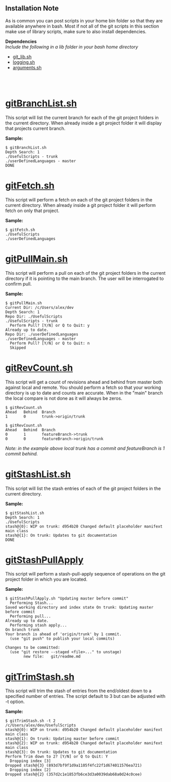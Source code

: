 ## Installation Note
As is common you can post scripts in your home bin folder so that they are available anywhere in bash. Most if not all of the git scripts in this section make use of library scripts, make sure to also install dependencies.

**Dependencies**  
  _Include the following in a lib folder in your bash home directory_  
  - [git_lib.sh](lib/git_lib.sh)
  - [logging.sh](../linux/lib/logging.sh)
  - [arguments.sh](../linux/lib/arguments.sh)

<br><br>

# [gitBranchList.sh](gitBranchList.sh)
This script will list the current branch for each of the git project folders in the current directory.  When already inside a git project folder it will display that projects current branch.

**Sample:**
```
$ gitBranchList.sh
Depth Search: 1
./UsefulScripts - trunk
./userDefinedLanguages - master
DONE
```

# [gitFetch.sh](gitFetch.sh)
This script will perform a fetch on each of the git project folders in the current directory. When already inside a git project folder it will perform fetch on only that project.

**Sample:**
```
$ gitFetch.sh
./UsefulScripts
./userDefinedLanguages
```

# [gitPullMain.sh](gitPullMain.sh)
This script will perform a pull on each of the git project folders in the current directory if it is pointing to the main branch.  The user will be interrogated to confirm pull.

**Sample:**
```
$ gitPullMain.sh
Current Dir: /c/Users/alex/dev
Depth Search: 1
Repo Dir: ./UsefulScripts
./UsefulScripts - trunk
  Perform Pull? [Y/N] or Q to Quit: y
Already up to date.
Repo Dir: ./userDefinedLanguages
./userDefinedLanguages - master
  Perform Pull? [Y/N] or Q to Quit: n
  Skipped
```

# [gitRevCount.sh](gitRevCount.sh)
This script will get a count of revisions ahead and behind from master both against local and remote. You should perform a fetch so that your working directory is up to date and counts are accurate. When in the "main" branch the local compare is not done as it will always be zeros.
```
$ gitRevCount.sh
Ahead   Behind  Branch
1       0       trunk->origin/trunk

$ gitRevCount.sh
Ahead   Behind  Branch
0       1       featureBranch->trunk
0       0       featureBranch->origin/trunk
```
_Note: in the example above local trunk has a commit and featureBranch is 1 commit behind._

# [gitStashList.sh](gitStashList.sh)
This script will list the stash entries of each of the git project folders in the current directory.

**Sample:**
```
$ gitStashList.sh
Depth Search: 1
./UsefulScripts
stash@{0}: WIP on trunk: d954b20 Changed default placeholder manifext main class
stash@{1}: On trunk: Updates to git documentation
DONE
```

# [gitStashPullApply](gitStashPullApply)
This script will perform a stash-pull-apply sequence of operations on the git project folder in which you are located. 

**Sample:**
```
$ gitStashPullApply.sh "Updating master before commit"
  Performing Stash...
Saved working directory and index state On trunk: Updating master before commit
  Performing pull...
Already up to date.
  Performing stash apply...
On branch trunk
Your branch is ahead of 'origin/trunk' by 1 commit.
  (use "git push" to publish your local commits)

Changes to be committed:
  (use "git restore --staged <file>..." to unstage)
        new file:   git/readme.md
```

# [gitTrimStash.sh](gitTrimStash.sh)
This script will trim the stash of entries from the end/oldest down to a specified number of entries.  The script default to 3 but can be adjusted with -t option.

**Sample:**
```
$ gitTrimStash.sh -t 2
/c/Users/alex/dev/UsefulScripts
stash@{0}: WIP on trunk: d954b20 Changed default placeholder manifext main class
stash@{1}: On trunk: Updating master before commit
stash@{2}: WIP on trunk: d954b20 Changed default placeholder manifext main class
stash@{3}: On trunk: Updates to git documentation
Perform Trim down to 2? [Y/N] or Q to Quit: Y
  Dropping index [3]
Dropped stash@{3} (893d7bf9f1d9a1105f4fc22f1d674011576ea721)
  Dropping index [2]
Dropped stash@{2} (357d2c1e1853fb6ce3d3a0039dab68a0d24c0cee)
```
